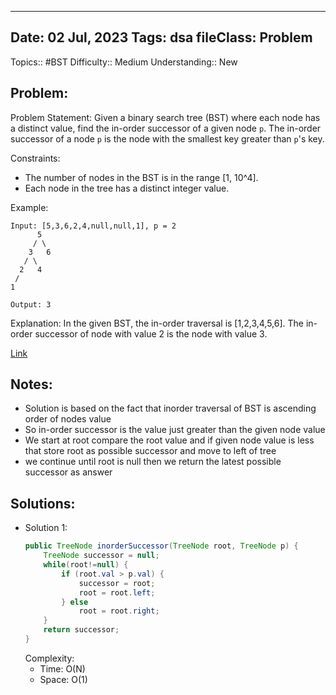 
---
Date: 02 Jul, 2023
Tags: dsa
fileClass: Problem
---
Topics:: #BST
Difficulty::  Medium
Understanding:: New
## Problem: 
 Problem Statement:
Given a binary search tree (BST) where each node has a distinct value, find the in-order successor of a given node `p`. The in-order successor of a node `p` is the node with the smallest key greater than `p`'s key.

Constraints:
- The number of nodes in the BST is in the range \[1, 10^4\].
- Each node in the tree has a distinct integer value.

Example:
```
Input: [5,3,6,2,4,null,null,1], p = 2
      5
     / \
    3   6
   / \
  2   4
 /
1

Output: 3
```

Explanation:
In the given BST, the in-order traversal is [1,2,3,4,5,6]. The in-order successor of node with value 2 is the node with value 3.

[Link]( https://practice.geeksforgeeks.org/problems/inorder-successor-in-bst/1)

## Notes: 
- Solution is based on the fact that inorder traversal of BST is ascending order of nodes value
- So in-order successor is the value just greater than the given node value
- We start at root compare the root value and if given node value is less that store root as possible successor and move to left of tree
- we continue until root is null then we return the latest possible successor as answer

## Solutions: 

- Solution 1: 
	```java	
	public TreeNode inorderSuccessor(TreeNode root, TreeNode p) {  
	    TreeNode successor = null;  
	    while(root!=null) {  
	        if (root.val > p.val) {  
	            successor = root;  
	            root = root.left;  
	        } else
	            root = root.right;  
	    }    
		return successor;  
	}
	
	```
	Complexity: 
	- Time: O(N)
	- Space: O(1)

